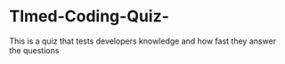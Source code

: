 # TImed-Coding-Quiz-
This is a quiz that tests developers knowledge and how fast they answer the questions
